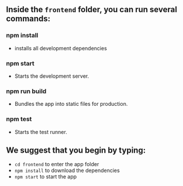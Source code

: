 ## Inside the `frontend` folder, you can run several commands:

### npm install
- installs all development dependencies

### npm start
- Starts the development server.

### npm run build
- Bundles the app into static files for production.

### npm test
- Starts the test runner.

## We suggest that you begin by typing:
- `cd frontend` to enter the app folder
- `npm install` to download the dependencies
- `npm start` to start the app
